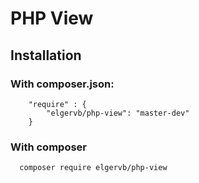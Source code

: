 # PHP View 

## Installation

### With composer.json:

```
	"require" : {
		"elgervb/php-view": "master-dev"
	}
```

### With composer
```
  composer require elgervb/php-view
```
